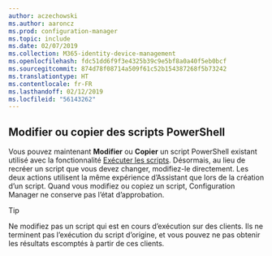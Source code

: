 ```yaml
---
author: aczechowski
ms.author: aaroncz
ms.prod: configuration-manager
ms.topic: include
ms.date: 02/07/2019
ms.collection: M365-identity-device-management
ms.openlocfilehash: fdc51dd6f9f3e4325b39c9e5bf8a0a40f5eb0bcf
ms.sourcegitcommit: 874d78f08714a509f61c52b154387268f5b73242
ms.translationtype: HT
ms.contentlocale: fr-FR
ms.lasthandoff: 02/12/2019
ms.locfileid: "56143262"
---
```

## <a name="bkmk_psedit"></a> Modifier ou copier des scripts PowerShell
<!--3705507-->

Vous pouvez maintenant **Modifier** ou **Copier** un script PowerShell existant utilisé avec la fonctionnalité [Exécuter les scripts](/sccm/apps/deploy-use/create-deploy-scripts). Désormais, au lieu de recréer un script que vous devez changer, modifiez-le directement. Les deux actions utilisent la même expérience d’Assistant que lors de la création d’un script. Quand vous modifiez ou copiez un script, Configuration Manager ne conserve pas l’état d’approbation. 

> [!Tip]  
> Ne modifiez pas un script qui est en cours d’exécution sur des clients. Ils ne terminent pas l’exécution du script d’origine, et vous pouvez ne pas obtenir les résultats escomptés à partir de ces clients.  

